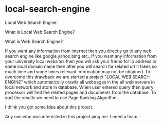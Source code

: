 # local-search-engine
Local Web Search Engine

What is Local Web Search Engine?

What is Web Search Engine?

  If you want any information from internet then you directly go to any web search engine like google,yahoo,bing etc..
  If you want any information from your university local websites then you will ask your friend for ip address or some local domain name then after you will search for related url it takes so much time and some times relevant information may not be obtained. To overcome this drawback we are started a project "LOCAL WEB SEARCH ENGINE" which automatically crawls all webpages in the all web servers in local network and store in database. When user entered query then query processor will find the related pages and documents from the database. To sort the results we need to use Page Ranking Algorithm .
  

I think you got some Idea about this project.

Any one who was interested in this project ping me. I need a team..
  
